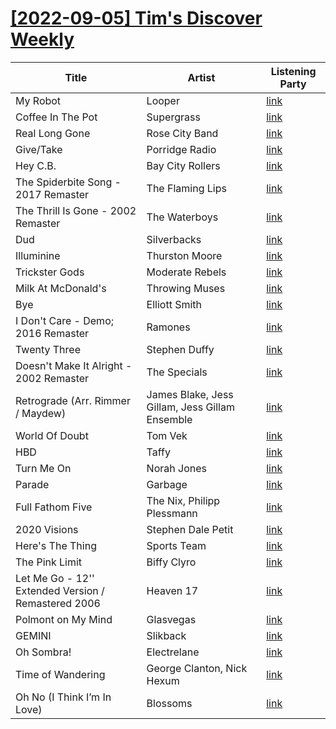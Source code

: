 # [[2022-09-05] Tim's Discover Weekly](https://open.spotify.com/user/zachthehammer/playlist/5NoGkJn7JWzjHhhmZ0dwUl)

| Title | Artist | Listening Party |
| --- | --- | --- |
| My Robot | Looper | [link](https://timstwitterlisteningparty.com/pages/replay/feed_318.html) |
| Coffee In The Pot | Supergrass | [link](https://timstwitterlisteningparty.com/pages/replay/feed_696.html) |
| Real Long Gone | Rose City Band | [link](https://timstwitterlisteningparty.com/pages/replay/feed_1113.html) |
| Give/Take | Porridge Radio | [link](https://timstwitterlisteningparty.com/pages/replay/feed_412.html) |
| Hey C.B. | Bay City Rollers | [link]() |
| The Spiderbite Song - 2017 Remaster | The Flaming Lips | [link](https://timstwitterlisteningparty.com/pages/replay/feed_17.html) |
| The Thrill Is Gone - 2002 Remaster | The Waterboys | [link](https://timstwitterlisteningparty.com/pages/replay/feed_363.html) |
| Dud | Silverbacks | [link](https://timstwitterlisteningparty.com/pages/replay/feed_883.html) |
| Illuminine | Thurston Moore | [link](https://timstwitterlisteningparty.com/pages/replay/feed_293.html) |
| Trickster Gods | Moderate Rebels | [link](https://timstwitterlisteningparty.com/pages/replay/feed_872.html) |
| Milk At McDonald's | Throwing Muses | [link](https://timstwitterlisteningparty.com/pages/replay/feed_417.html) |
| Bye | Elliott Smith | [link](https://timstwitterlisteningparty.com/pages/replay/feed_52.html) |
| I Don't Care - Demo; 2016 Remaster | Ramones | [link]() |
| Twenty Three | Stephen Duffy | [link](https://timstwitterlisteningparty.com/pages/replay/feed_560.html) |
| Doesn't Make It Alright - 2002 Remaster | The Specials | [link](https://timstwitterlisteningparty.com/pages/replay/feed_147.html) |
| Retrograde (Arr. Rimmer / Maydew) | James Blake, Jess Gillam, Jess Gillam Ensemble | [link](https://timstwitterlisteningparty.com/pages/replay/feed_541.html) |
| World Of Doubt | Tom Vek | [link](https://timstwitterlisteningparty.com/pages/replay/feed_799.html) |
| HBD | Taffy | [link](https://timstwitterlisteningparty.com/pages/replay/feed_879.html) |
| Turn Me On | Norah Jones | [link](https://timstwitterlisteningparty.com/pages/replay/feed_1029.html) |
| Parade | Garbage | [link](https://timstwitterlisteningparty.com/pages/replay/feed_964.html) |
| Full Fathom Five | The Nix, Philipp Plessmann | [link](https://timstwitterlisteningparty.com/pages/replay/feed_705.html) |
| 2020 Visions | Stephen Dale Petit | [link](https://timstwitterlisteningparty.com/pages/replay/feed_852.html) |
| Here's The Thing | Sports Team | [link](https://timstwitterlisteningparty.com/pages/replay/feed_230.html) |
| The Pink Limit | Biffy Clyro | [link](https://timstwitterlisteningparty.com/pages/replay/feed_387.html) |
| Let Me Go - 12'' Extended Version / Remastered 2006 | Heaven 17 | [link](https://timstwitterlisteningparty.com/pages/replay/feed_936.html) |
| Polmont on My Mind | Glasvegas | [link](https://timstwitterlisteningparty.com/pages/replay/feed_113.html) |
| GEMINI | Slikback | [link](https://timstwitterlisteningparty.com/pages/replay/feed_343.html) |
| Oh Sombra! | Electrelane | [link](https://timstwitterlisteningparty.com/pages/replay/feed_201.html) |
| Time of Wandering | George Clanton, Nick Hexum | [link](https://timstwitterlisteningparty.com/pages/replay/feed_442.html) |
| Oh No (I Think I’m In Love) | Blossoms | [link](https://timstwitterlisteningparty.com/pages/replay/feed_101.html) |
